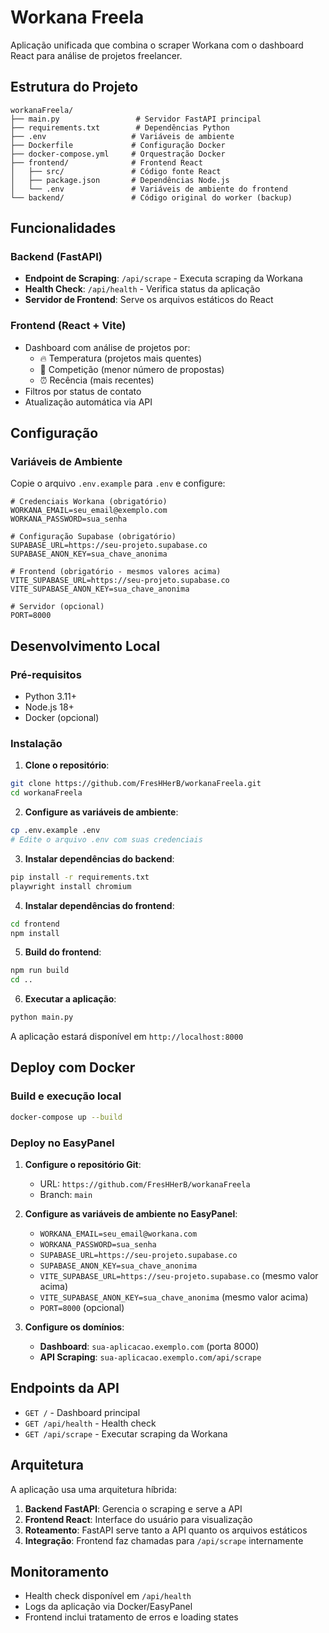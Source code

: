 # Workana Freela

Aplicação unificada que combina o scraper Workana com o dashboard React para análise de projetos freelancer.

## Estrutura do Projeto

```
workanaFreela/
├── main.py                 # Servidor FastAPI principal
├── requirements.txt        # Dependências Python
├── .env                   # Variáveis de ambiente
├── Dockerfile             # Configuração Docker
├── docker-compose.yml     # Orquestração Docker
├── frontend/              # Frontend React
│   ├── src/               # Código fonte React
│   ├── package.json       # Dependências Node.js
│   └── .env               # Variáveis de ambiente do frontend
└── backend/               # Código original do worker (backup)
```

## Funcionalidades

### Backend (FastAPI)
- **Endpoint de Scraping**: `/api/scrape` - Executa scraping da Workana
- **Health Check**: `/api/health` - Verifica status da aplicação
- **Servidor de Frontend**: Serve os arquivos estáticos do React

### Frontend (React + Vite)
- Dashboard com análise de projetos por:
  - 🔥 Temperatura (projetos mais quentes)
  - 🎯 Competição (menor número de propostas)
  - ⏰ Recência (mais recentes)
- Filtros por status de contato
- Atualização automática via API

## Configuração

### Variáveis de Ambiente

Copie o arquivo `.env.example` para `.env` e configure:

```env
# Credenciais Workana (obrigatório)
WORKANA_EMAIL=seu_email@exemplo.com
WORKANA_PASSWORD=sua_senha

# Configuração Supabase (obrigatório)
SUPABASE_URL=https://seu-projeto.supabase.co
SUPABASE_ANON_KEY=sua_chave_anonima

# Frontend (obrigatório - mesmos valores acima)
VITE_SUPABASE_URL=https://seu-projeto.supabase.co
VITE_SUPABASE_ANON_KEY=sua_chave_anonima

# Servidor (opcional)
PORT=8000
```

## Desenvolvimento Local

### Pré-requisitos
- Python 3.11+
- Node.js 18+
- Docker (opcional)

### Instalação

1. **Clone o repositório**:
```bash
git clone https://github.com/FresHHerB/workanaFreela.git
cd workanaFreela
```

2. **Configure as variáveis de ambiente**:
```bash
cp .env.example .env
# Edite o arquivo .env com suas credenciais
```

3. **Instalar dependências do backend**:
```bash
pip install -r requirements.txt
playwright install chromium
```

4. **Instalar dependências do frontend**:
```bash
cd frontend
npm install
```

5. **Build do frontend**:
```bash
npm run build
cd ..
```

6. **Executar a aplicação**:
```bash
python main.py
```

A aplicação estará disponível em `http://localhost:8000`

## Deploy com Docker

### Build e execução local
```bash
docker-compose up --build
```

### Deploy no EasyPanel

1. **Configure o repositório Git**:
   - URL: `https://github.com/FresHHerB/workanaFreela`
   - Branch: `main`

2. **Configure as variáveis de ambiente no EasyPanel**:
   - `WORKANA_EMAIL=seu_email@workana.com`
   - `WORKANA_PASSWORD=sua_senha`
   - `SUPABASE_URL=https://seu-projeto.supabase.co`
   - `SUPABASE_ANON_KEY=sua_chave_anonima`
   - `VITE_SUPABASE_URL=https://seu-projeto.supabase.co` (mesmo valor acima)
   - `VITE_SUPABASE_ANON_KEY=sua_chave_anonima` (mesmo valor acima)
   - `PORT=8000` (opcional)

3. **Configure os domínios**:
   - **Dashboard**: `sua-aplicacao.exemplo.com` (porta 8000)
   - **API Scraping**: `sua-aplicacao.exemplo.com/api/scrape`

## Endpoints da API

- `GET /` - Dashboard principal
- `GET /api/health` - Health check
- `GET /api/scrape` - Executar scraping da Workana

## Arquitetura

A aplicação usa uma arquitetura híbrida:

1. **Backend FastAPI**: Gerencia o scraping e serve a API
2. **Frontend React**: Interface do usuário para visualização
3. **Roteamento**: FastAPI serve tanto a API quanto os arquivos estáticos
4. **Integração**: Frontend faz chamadas para `/api/scrape` internamente

## Monitoramento

- Health check disponível em `/api/health`
- Logs da aplicação via Docker/EasyPanel
- Frontend inclui tratamento de erros e loading states